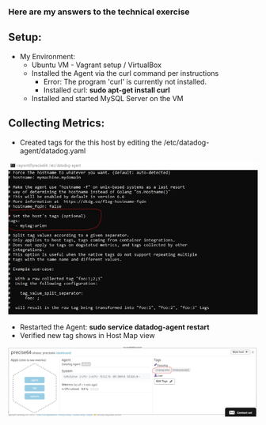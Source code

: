 ### Here are my answers to the technical exercise

## Setup:
* My Environment:
  * Ubuntu VM - Vagrant setup / VirtualBox
  * Installed the Agent via the curl command per instructions
    * Error: The program 'curl' is currently not installed.
    * Installed curl: <b>sudo apt-get install curl</b>
  * Installed and started MySQL Server on the VM
  
## Collecting Metrics:
* Created tags for the this host by editing the /etc/datadog-agent/datadog.yaml
 <img src=screenshots/datadog.yaml.jpg>
 
* Restarted the Agent: <B>sudo service datadog-agent restart</B>
* Verified new tag shows in Host Map view
 <img src=screenshots/hostmap.jpg>

